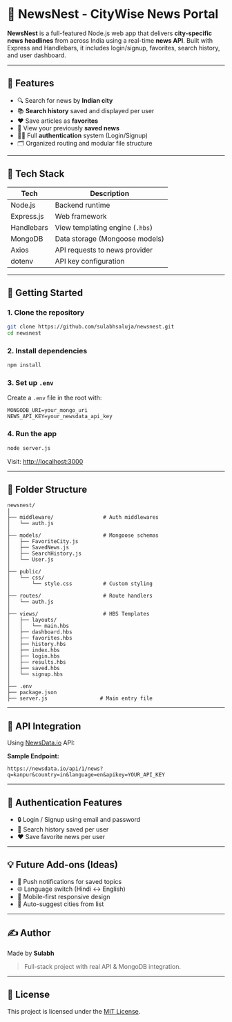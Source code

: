 
# 📰 NewsNest - CityWise News Portal

**NewsNest** is a full-featured Node.js web app that delivers **city-specific news headlines** from across India using a real-time **news API**. Built with Express and Handlebars, it includes login/signup, favorites, search history, and user dashboard.

---

## 📌 Features

- 🔍 Search for news by **Indian city**
- 📚 **Search history** saved and displayed per user
- ❤️ Save articles as **favorites**
- 🧾 View your previously **saved news**
- 🧑‍💻 Full **authentication** system (Login/Signup)
- 🗂️ Organized routing and modular file structure

---

## 🧱 Tech Stack

| Tech       | Description                     |
|------------|---------------------------------|
| Node.js    | Backend runtime                 |
| Express.js | Web framework                   |
| Handlebars | View templating engine (`.hbs`) |
| MongoDB    | Data storage (Mongoose models)  |
| Axios      | API requests to news provider   |
| dotenv     | API key configuration           |

---

## 🚀 Getting Started

### 1. Clone the repository
```bash
git clone https://github.com/sulabhsaluja/newsnest.git
cd newsnest
````

### 2. Install dependencies

```bash
npm install
```

### 3. Set up `.env`

Create a `.env` file in the root with:

```env
MONGODB_URI=your_mongo_uri
NEWS_API_KEY=your_newsdata_api_key
```

### 4. Run the app

```bash
node server.js
```

Visit: [http://localhost:3000](http://localhost:3000)

---

## 📁 Folder Structure

```
newsnest/
│
├── middleware/                # Auth middlewares
│   └── auth.js
│
├── models/                    # Mongoose schemas
│   ├── FavoriteCity.js
│   ├── SavedNews.js
│   ├── SearchHistory.js
│   └── User.js
│
├── public/
│   └── css/
│       └── style.css          # Custom styling
│
├── routes/                    # Route handlers
│   └── auth.js
│
├── views/                     # HBS Templates
│   ├── layouts/
│   │   └── main.hbs
│   ├── dashboard.hbs
│   ├── favorites.hbs
│   ├── history.hbs
│   ├── index.hbs
│   ├── login.hbs
│   ├── results.hbs
│   ├── saved.hbs
│   └── signup.hbs
│
├── .env
├── package.json
├── server.js                 # Main entry file
```

---

## 📡 API Integration

Using [NewsData.io](https://newsdata.io/) API:

**Sample Endpoint:**

```url
https://newsdata.io/api/1/news?q=kanpur&country=in&language=en&apikey=YOUR_API_KEY
```

---

## 🔐 Authentication Features

* 🔒 Login / Signup using email and password
* 🧠 Search history saved per user
* ❤️ Save favorite news per user

---

## 💡 Future Add-ons (Ideas)

* 🔔 Push notifications for saved topics
* 🌐 Language switch (Hindi ↔ English)
* 📱 Mobile-first responsive design
* 🔎 Auto-suggest cities from list

---

## ✍️ Author

Made by **Sulabh**

> Full-stack project with real API & MongoDB integration.

---

## 📜 License

This project is licensed under the [MIT License](LICENSE).


